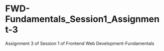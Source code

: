 # FWD-Fundamentals_Session1_Assignment-3
Assignment 3 of Session 1 of Frontend Web Development-Fundamentals
